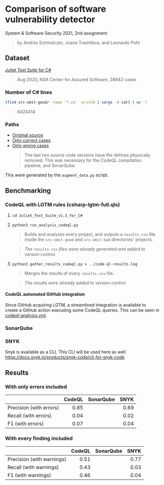 # Comparison of software vulnerability detector

System & Software Security 2021, 2nd assignment

> by András Schmelczer, Joana Trashlieva, and Leonardo Pohl

## Dataset

[Juliet Test Suite for C#](https://samate.nist.gov/SRD/testsuites/juliet/Juliet_Test_Suite_v1.3_for_C%23.zip)

> Aug 2020, NSA Center for Assured Software, 28942 cases

### Number of C# lines

```sh
(find src-omit-good/ -name '*.cs' -print0 | xargs -0 cat) | wc -l
```

> 6424414

### Paths

- [Original source](Juliet_Test_Suite_v1.3_for_C#/src)
- [Only correct cases](Juliet_Test_Suite_v1.3_for_C#/src-omit-bad)
- [Only wrong cases](Juliet_Test_Suite_v1.3_for_C#/src-omit-good)
  > The last two source code versions have the defines physically removed. This was necessary for the CodeQL compilation pipeline, and SonarQube.

This were generated by the `augment_data.py` script.

## Benchmarking

### CodeQL with LGTM rules (csharp-lgtm-full.qls)

1. `cd Juliet_Test_Suite_v1.3_for_C#`
2. `python3 run_analysis_codeql.py`

   > Builds and analyses every project, and outputs a `results.csv` file inside the `src-omit-good` and `src-omit-bad` directories' projects.

   > _The `results.csv` files were already generated and added to version control._

3. `python3 gather_results_codeql.py > ../code-ql-results.log`

   > Merges the results of every `results.csv` file.

   > _The results were already added to version control._

#### CodeQL automated GitHub integration

Since GitHub acquiring LGTM, a streamlined integration is available to create a GitHub action executing some CodeQL queries. This can be seen in [codeql-analysis.yml](.github/workflows/codeql-analysis.yml).

### SonarQube

### SNYK

Snyk is available as a CLI. This CLI will be used here as well
https://docs.snyk.io/products/snyk-code/cli-for-snyk-code

## Results

### With only errors included

|                         | CodeQL | SonarQube | SNYK |
| :---------------------- | -----: | --------: | ---: |
| Precision (with errors) |   0.85 |           | 0.69 |
| Recall (with errors)    |   0.04 |           | 0.02 |
| F1 (with errors)        |   0.07 |           | 0.04 |

### With every finding included

|                           | CodeQL | SonarQube | SNYK |
| :------------------------ | -----: | --------: | ---: |
| Precision (with warnings) |   0.51 |           | 0.77 |
| Recall (with warnings)    |   0.43 |           | 0.03 |
| F1 (with warnings)        |   0.46 |           | 0.04 |
